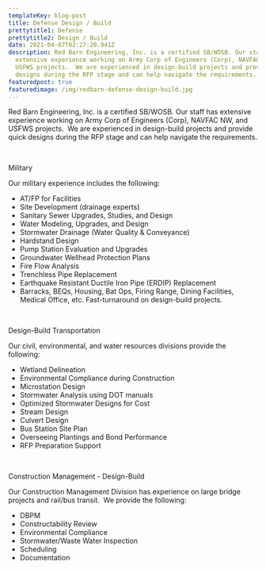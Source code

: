```yaml
---
templateKey: blog-post
title: Defense Design / Build
prettytitle1: Defense
prettytitle2: Design / Build
date: 2021-04-07T02:27:20.941Z
description: Red Barn Engineering, Inc. is a certified SB/WOSB. Our staff has
  extensive experience working on Army Corp of Engineers (Corp), NAVFAC NW, and
  USFWS projects.  We are experienced in design-build projects and provide quick
  designs during the RFP stage and can help navigate the requirements.
featuredpost: true
featuredimage: /img/redbarn-defense-design-build.jpg
---
```



Red Barn Engineering, Inc. is a certified SB/WOSB. Our staff has extensive experience working on Army Corp of Engineers (Corp), NAVFAC NW, and USFWS projects.  We are experienced in design-build projects and provide quick designs during the RFP stage and can help navigate the requirements.

​

Military

Our military experience includes the following:

* AT/FP for Facilities
* Site Development (drainage experts)
* Sanitary Sewer Upgrades, Studies, and Design
* Water Modeling, Upgrades, and Design
* Stormwater Drainage (Water Quality & Conveyance)
* Hardstand Design
* Pump Station Evaluation and Upgrades
* Groundwater Wellhead Protection Plans
* Fire Flow Analysis 
* Trenchless Pipe Replacement
* Earthquake Resistant Ductile Iron Pipe (ERDIP) Replacement
* Barracks, BEQs, Housing, Bat Ops, Firing Range, Dining Facilities, Medical Office, etc. Fast-turnaround on design-build projects.

​

Design-Build Transportation

Our civil, environmental, and water resources divisions provide the following:

* Wetland Delineation
* Environmental Compliance during Construction
* Microstation Design
* Stormwater Analysis using DOT manuals
* Optimized Stormwater Designs for Cost
* Stream Design
* Culvert Design
* Bus Station Site Plan
* Overseeing Plantings and Bond Performance
* RFP Preparation Support 

​

Construction Management - Design-Build

Our Construction Management Division has experience on large bridge projects and rail/bus transit.  We provide the following:

* DBPM
* Constructability Review
* Environmental Compliance
* Stormwater/Waste Water Inspection
* Scheduling
* Documentation